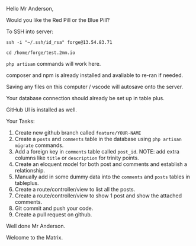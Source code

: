 Hello Mr Anderson,

Would you like the Red Pill or the Blue Pill?

To SSH into server:

`ssh -i "~/.ssh/id_rsa" forge@13.54.83.71`

`cd /home/forge/test.2mm.io`

`php artisan` commands will work here.

composer and npm is already installed and avaliable to re-ran if needed.

Saving any files on this computer / vscode will autosave onto the server.

Your database connection should already be set up in table plus.

GitHub UI is installed as well.

Your Tasks:
1. Create new github branch called `feature/YOUR-NAME`
2. Create a `posts` and `comments` table in the database using `php artisan migrate` commands.
3. Add a foreign key in `comments` table called `post_id`. NOTE: add extra columns like `title` or `description` for trinity points. 
4. Create an eloquent model for both post and comments and establish a relationship.
5. Manually add in some dummy data into the `comments` and `posts` tables in tableplus.
6. Create a route/controller/view to list all the posts.
7. Create a route/controller/view to show 1 post and show the attached comments.
8. Git commit and push your code.
9. Create a pull request on github.

Well done Mr Anderson. 

Welcome to the Matrix.